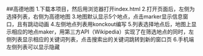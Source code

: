 ##高德地图
1.下载本项目，然后用浏览器打开index.html
2.打开页面后，左侧为选择列表，右侧为高德地图
3.地图默认显示5个地点，点击marker显示信息窗口，且有跳动动画
4.左侧地点列表用konckout编写
5.列表选择地点后，地图上显示相应的地点maker，用第三方API（Wikipedia）实现了在筛选地点的同时，左侧列表显示相应的关键词列表，点击搜索出的关键词跳转到新的窗口页
6.手机端左侧列表可以显示隐藏
